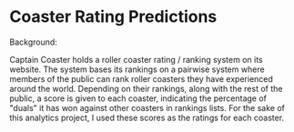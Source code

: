 # Coaster Rating Predictions

Background: 

Captain Coaster holds a roller coaster rating / ranking system on its website. The system bases its rankings on a pairwise system where members of the public can rank roller coasters they have experienced around the world. Depending on their rankings, along with the rest of the public, a score is given to each coaster, indicating the percentage of "duals" it has won against other coasters in rankings lists. For the sake of this analytics project, I used these scores as the ratings for each coaster. 
